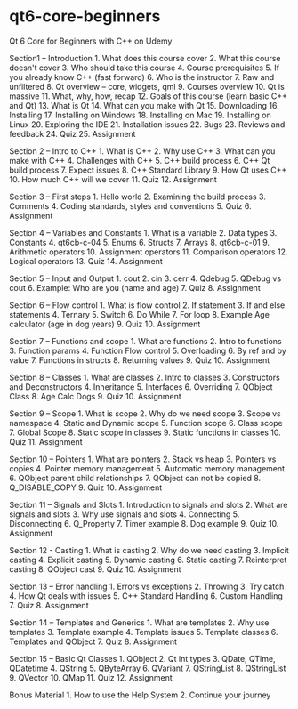 # qt6-core-beginners
Qt 6 Core for Beginners with C++ on Udemy

Section1 – Introduction
    1. What does this course cover
    2. What this course doesn't cover
    3. Who should take this course
    4. Course prerequisites
    5. If you already know C++ (fast forward)
    6. Who is the instructor
    7. Raw and unfiltered
    8. Qt overview – core, widgets, qml 
    9. Courses overview
    10. Qt is massive
    11. What, why, how, recap
    12. Goals of this course (learn basic C++ and Qt)
    13. What is Qt
    14. What can you make with Qt
    15. Downloading 
    16. Installing
    17. Installing on Windows
    18. Installing on Mac
    19. Installing on Linux
    20. Exploring the IDE
    21. Installation issues
    22. Bugs
    23. Reviews and feedback
    24. Quiz
    25. Assignment

Section 2 – Intro to C++
    1. What is C++
    2. Why use C++
    3. What can you make with C++
    4. Challenges with C++
    5. C++ build process
    6. C++ Qt build process
    7. Expect issues
    8. C++ Standard Library
    9. How Qt uses C++
    10. How much C++ will we cover
    11. Quiz
    12. Assignment

Section 3 – First steps
    1. Hello world
    2. Examining the build process
    3. Comments
    4. Coding standards, styles and conventions
    5. Quiz
    6. Assignment

Section 4 – Variables and Constants
    1. What is a variable
    2. Data types
    3. Constants
    4. qt6cb-c-04
    5. Enums
    6. Structs
    7. Arrays
    8. qt6cb-c-01
    9. Arithmetic operators
    10. Assignment operators
    11. Comparison operators
    12. Logical operators
    13. Quiz
    14. Assignment

Section 5 – Input and Output
    1. cout
    2. cin
    3. cerr
    4. Qdebug
    5. QDebug vs cout
    6. Example: Who are you (name and age)
    7. Quiz
    8. Assignment

Section 6 – Flow control
    1. What is flow control
    2. If statement
    3. If and else statements
    4. Ternary
    5. Switch
    6. Do While
    7. For loop
    8. Example Age calculator (age in dog years)
    9. Quiz
    10. Assignment

Section 7 – Functions and scope
    1. What are functions
    2. Intro to functions
    3. Function params
    4. Function Flow control
    5. Overloading
    6. By ref and by value
    7. Functions in structs
    8. Returning values
    9. Quiz
    10. Assignment

Section 8 – Classes
    1. What are classes
    2. Intro to classes
    3. Constructors and Deconstructors
    4. Inheritance
    5. Interfaces
    6. Overriding
    7. QObject Class
    8. Age Calc Dogs
    9. Quiz
    10. Assignment

Section 9 – Scope
    1. What is scope
    2. Why do we need scope
    3. Scope vs namespace
    4. Static and Dynamic scope
    5. Function scope
    6. Class scope
    7. Global Scope
    8. Static scope in classes
    9. Static functions in classes
    10. Quiz
    11. Assignment

Section 10 – Pointers
    1. What are pointers
    2. Stack vs heap
    3. Pointers vs copies
    4. Pointer memory management
    5. Automatic memory management
    6. QObject parent child relationships
    7. QObject can not be copied
    8. Q_DISABLE_COPY
    9. Quiz
    10. Assignment

Section 11 – Signals and Slots
    1. Introduction to signals and slots
    2. What are signals and slots
    3. Why use signals and slots
    4. Connecting 
    5. Disconnecting
    6. Q_Property
    7. Timer example
    8. Dog example
    9. Quiz
    10. Assignment

Section 12  - Casting
    1. What is casting
    2. Why do we need casting
    3. Implicit casting
    4. Explicit casting
    5. Dynamic casting
    6. Static casting
    7. Reinterpret casting
    8. QObject cast
    9. Quiz
    10. Assignment

Section 13 – Error handling
    1. Errors vs exceptions
    2. Throwing
    3. Try catch
    4. How Qt deals with issues
    5. C++ Standard Handling
    6. Custom Handling
    7. Quiz
    8. Assignment

Section 14 – Templates and Generics
    1. What are templates
    2. Why use templates
    3. Template example
    4. Template issues
    5. Template classes
    6. Templates and QObject
    7. Quiz
    8. Assignment

Section 15 – Basic Qt Classes
    1. QObject
    2. Qt int types
    3. QDate, QTime, QDatetime
    4. QString
    5. QByteArray
    6. QVariant
    7. QStringList
    8. QStringList
    9. QVector
    10. QMap
    11. Quiz
    12. Assignment

Bonus Material
    1. How to use the Help System
    2. Continue your journey

